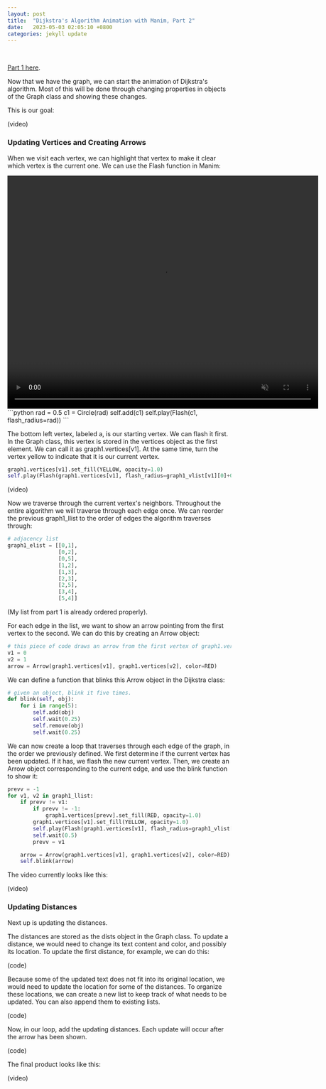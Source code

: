 ```yaml
---
layout: post
title:  "Dijkstra's Algorithm Animation with Manim, Part 2"
date:   2023-05-03 02:05:10 +0800
categories: jekyll update
---
```

&nbsp;

[Part 1 here][part-1].

Now that we have the graph, we can start the animation of Dijkstra's algorithm.
Most of this will be done through changing properties in objects of the Graph class and showing these changes.

This is our goal:

(video)

### Updating Vertices and Creating Arrows

When we visit each vertex, we can highlight that vertex to make it clear which vertex is the current one. 
We can use the Flash function in Manim:

<video width="700" height="525" controls="" muted="" loop="" autoplay="">
  <source src="https://github.com/kevtool/ECE374_Video/raw/main/docs/vid/ex_flash.mp4" type="video/mp4">
  Your browser does not support the video tag.
</video>
```python
rad = 0.5
c1 = Circle(rad)
self.add(c1)
self.play(Flash(c1, flash_radius=rad))
```

The bottom left vertex, labeled a, is our starting vertex. We can flash it first.
In the Graph class, this vertex is stored in the vertices object as the first element. We can call it as graph1.vertices[v1].
At the same time, turn the vertex yellow to indicate that it is our current vertex.

```python
graph1.vertices[v1].set_fill(YELLOW, opacity=1.0)
self.play(Flash(graph1.vertices[v1], flash_radius=graph1_vlist[v1][0]+0.1))
```

(video)

Now we traverse through the current vertex's neighbors.
Throughout the entire algorithm we will traverse through each edge once. 
We can reorder the previous graph1_llist to the order of edges the algorithm traverses through:

```python
# adjacency list
graph1_elist = [[0,1],
                [0,2],
                [0,5],
                [1,2],
                [1,3],
                [2,3],
                [2,5],
                [3,4],
                [5,4]]
```
(My list from part 1 is already ordered properly).

For each edge in the list, we want to show an arrow pointing from the first vertex to the second.
We can do this by creating an Arrow object:

```python
# this piece of code draws an arrow from the first vertex of graph1.vertices to the second vertex.
v1 = 0
v2 = 1
arrow = Arrow(graph1.vertices[v1], graph1.vertices[v2], color=RED)
```

We can define a function that blinks this Arrow object in the Dijkstra class:

```python
# given an object, blink it five times.
def blink(self, obj):
    for i in range(5):
        self.add(obj)
        self.wait(0.25)
        self.remove(obj)
        self.wait(0.25)
```

We can now create a loop that traverses through each edge of the graph, in the order we previously defined.
We first determine if the current vertex has been updated. If it has, we flash the new current vertex.
Then, we create an Arrow object corresponding to the current edge, and use the blink function to show it:

```python
prevv = -1
for v1, v2 in graph1_llist:
    if prevv != v1:
        if prevv != -1:
            graph1.vertices[prevv].set_fill(RED, opacity=1.0)
        graph1.vertices[v1].set_fill(YELLOW, opacity=1.0)
        self.play(Flash(graph1.vertices[v1], flash_radius=graph1_vlist[v1][0]+0.1))
        self.wait(0.5)
        prevv = v1

    arrow = Arrow(graph1.vertices[v1], graph1.vertices[v2], color=RED)
    self.blink(arrow)
```

The video currently looks like this:

(video)

### Updating Distances

Next up is updating the distances.

The distances are stored as the dists object in the Graph class. 
To update a distance, we would need to change its text content and color, and possibly its location.
To update the first distance, for example, we can do this:

(code)

Because some of the updated text does not fit into its original location, 
we would need to update the location for some of the distances.
To organize these locations, we can create a new list to keep track of what needs to be updated.
You can also append them to existing lists.

(code)

Now, in our loop, add the updating distances. Each update will occur after the arrow has been shown.

(code)

The final product looks like this:

(video)


[part-1]: https://kevtool.github.io/ECE374_Video/jekyll/update/2023/04/22/p1.html